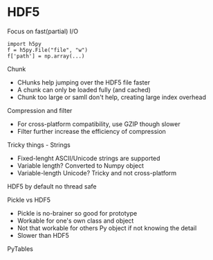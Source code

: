 # HDF5

Focus on fast(partial) I/O

```
import h5py
f = h5py.File("file", "w")
f['path'] = np.array(...)
```

Chunk

* CHunks help jumping over the HDF5 file faster
* A chunk can only be loaded fully (and cached)
* Chunk too large or samll don't help, creating large index overhead

Compression and filter

* For cross-platform compatibility, use GZIP though slower
* Filter further increase the efficiency of compression

Tricky things - Strings
* Fixed-lenght ASCII/Unicode strings are supported
* Variable length? Converted to Numpy object
* Variable-length Unicode? Tricky and not cross-platform

HDF5 by default no thread safe

Pickle vs HDF5
* Pickle is no-brainer so good for prototype
* Workable for one's own class and object
* Not that workable for others Py object if not knowing the detail
* Slower than HDF5

PyTables